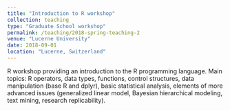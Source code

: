 ```yaml
---
title: "Introduction to R workshop"
collection: teaching
type: "Graduate School workshop"
permalink: /teaching/2018-spring-teaching-2
venue: "Lucerne University"
date: 2018-09-01
location: "Lucerne, Switzerland"
---
```


R workshop providing an introduction to the R programming language. Main topics: R operators, data types, functions, control structures, data manipulation (base R and dplyr), basic statistical analysis, elements of more advanced issues (generalized linear model, Bayesian hierarchical modeling, text mining, research replicability).
